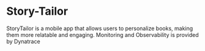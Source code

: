 # Story-Tailor
StoryTailor is a mobile app that allows users to personalize books, making them more relatable and engaging.  Monitoring and Observability is provided by Dynatrace
